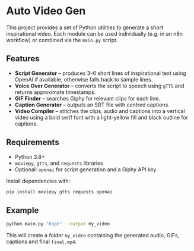 # Auto Video Gen

This project provides a set of Python utilities to generate a short inspirational video. Each module can be used individually (e.g. in an n8n workflow) or combined via the `main.py` script.

## Features

- **Script Generator** – produces 3–6 short lines of inspirational text using OpenAI if available, otherwise falls back to sample lines.
- **Voice Over Generator** – converts the script to speech using `gTTS` and returns approximate timestamps.
- **GIF Finder** – searches Giphy for relevant clips for each line.
- **Caption Generator** – outputs an SRT file with centred captions.
- **Video Compiler** – stitches the clips, audio and captions into a vertical video using a bold serif font with a light-yellow fill and black outline for captions.


## Requirements

- Python 3.8+
- `moviepy`, `gtts`, and `requests` libraries
- Optional: `openai` for script generation and a Giphy API key

Install dependencies with:

```bash
pip install moviepy gtts requests openai
```

## Example

```bash
python main.py "hope" --output my_video
```

This will create a folder `my_video` containing the generated audio, GIFs, captions and final `final.mp4`.
